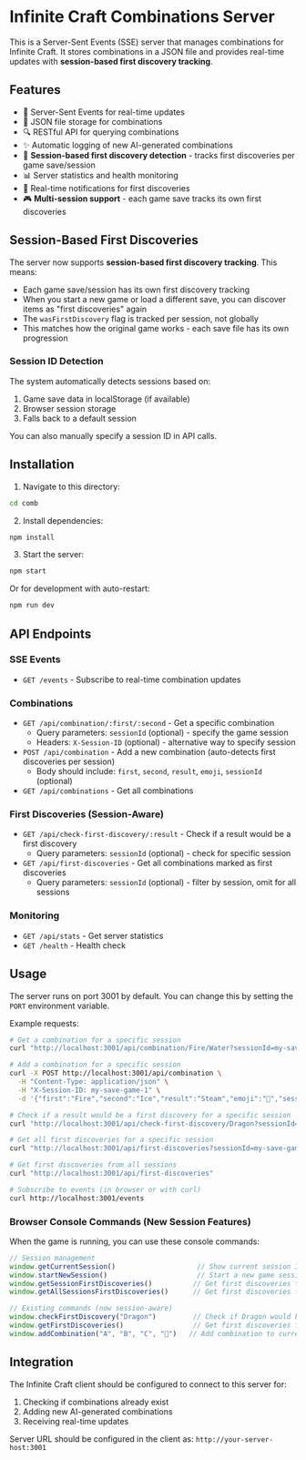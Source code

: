 # Infinite Craft Combinations Server

This is a Server-Sent Events (SSE) server that manages combinations for Infinite Craft. It stores combinations in a JSON file and provides real-time updates with **session-based first discovery tracking**.

## Features

- 🔄 Server-Sent Events for real-time updates
- 💾 JSON file storage for combinations
- 🔍 RESTful API for querying combinations
- ✨ Automatic logging of new AI-generated combinations
- 🌟 **Session-based first discovery detection** - tracks first discoveries per game save/session
- 📊 Server statistics and health monitoring
- 🎉 Real-time notifications for first discoveries
- 🎮 **Multi-session support** - each game save tracks its own first discoveries

## Session-Based First Discoveries

The server now supports **session-based first discovery tracking**. This means:

- Each game save/session has its own first discovery tracking
- When you start a new game or load a different save, you can discover items as "first discoveries" again
- The `wasFirstDiscovery` flag is tracked per session, not globally
- This matches how the original game works - each save file has its own progression

### Session ID Detection

The system automatically detects sessions based on:
1. Game save data in localStorage (if available)
2. Browser session storage
3. Falls back to a default session

You can also manually specify a session ID in API calls.

## Installation

1. Navigate to this directory:
```bash
cd comb
```

2. Install dependencies:
```bash
npm install
```

3. Start the server:
```bash
npm start
```

Or for development with auto-restart:
```bash
npm run dev
```

## API Endpoints

### SSE Events
- `GET /events` - Subscribe to real-time combination updates

### Combinations
- `GET /api/combination/:first/:second` - Get a specific combination
  - Query parameters: `sessionId` (optional) - specify the game session
  - Headers: `X-Session-ID` (optional) - alternative way to specify session
- `POST /api/combination` - Add a new combination (auto-detects first discoveries per session)
  - Body should include: `first`, `second`, `result`, `emoji`, `sessionId` (optional)
- `GET /api/combinations` - Get all combinations

### First Discoveries (Session-Aware)
- `GET /api/check-first-discovery/:result` - Check if a result would be a first discovery
  - Query parameters: `sessionId` (optional) - check for specific session
- `GET /api/first-discoveries` - Get all combinations marked as first discoveries
  - Query parameters: `sessionId` (optional) - filter by session, omit for all sessions

### Monitoring
- `GET /api/stats` - Get server statistics
- `GET /health` - Health check

## Usage

The server runs on port 3001 by default. You can change this by setting the `PORT` environment variable.

Example requests:

```bash
# Get a combination for a specific session
curl "http://localhost:3001/api/combination/Fire/Water?sessionId=my-save-game-1"

# Add a combination for a specific session
curl -X POST http://localhost:3001/api/combination \
  -H "Content-Type: application/json" \
  -H "X-Session-ID: my-save-game-1" \
  -d '{"first":"Fire","second":"Ice","result":"Steam","emoji":"💨","sessionId":"my-save-game-1"}'

# Check if a result would be a first discovery for a specific session
curl "http://localhost:3001/api/check-first-discovery/Dragon?sessionId=my-save-game-1"

# Get all first discoveries for a specific session
curl "http://localhost:3001/api/first-discoveries?sessionId=my-save-game-1"

# Get first discoveries from all sessions
curl "http://localhost:3001/api/first-discoveries"

# Subscribe to events (in browser or with curl)
curl http://localhost:3001/events
```

### Browser Console Commands (New Session Features)

When the game is running, you can use these console commands:

```javascript
// Session management
window.getCurrentSession()                    // Show current session ID
window.startNewSession()                      // Start a new game session
window.getSessionFirstDiscoveries()          // Get first discoveries for current session
window.getAllSessionsFirstDiscoveries()      // Get first discoveries from all sessions

// Existing commands (now session-aware)
window.checkFirstDiscovery("Dragon")         // Check if Dragon would be first discovery in current session
window.getFirstDiscoveries()                 // Get first discoveries for current session
window.addCombination("A", "B", "C", "🎯")   // Add combination to current session
```

## Integration

The Infinite Craft client should be configured to connect to this server for:
1. Checking if combinations already exist
2. Adding new AI-generated combinations
3. Receiving real-time updates

Server URL should be configured in the client as: `http://your-server-host:3001`
